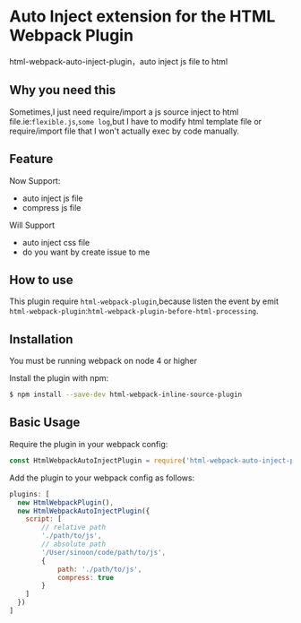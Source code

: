 # Auto Inject extension for the HTML Webpack Plugin
html-webpack-auto-inject-plugin，auto inject js file to html

## Why you need this
Sometimes,I just need require/import a js source inject to html file.ie:`flexible.js`,`some log`,but I have to modify html template file or require/import file that I won't actually exec by code manually.

## Feature
Now Support:
- auto inject js file
- compress js file

Will Support
- auto inject css file
- do you want by create issue to me

## How to use
This plugin require `html-webpack-plugin`,because listen the event by emit `html-webpack-plugin`:`html-webpack-plugin-before-html-processing`.

## Installation
You must be running webpack on node 4 or higher

Install the plugin with npm:
```bash
$ npm install --save-dev html-webpack-inline-source-plugin
```

## Basic Usage
Require the plugin in your webpack config:

```javascript
const HtmlWebpackAutoInjectPlugin = require('html-webpack-auto-inject-plugin');
```

Add the plugin to your webpack config as follows:

```javascript
plugins: [
  new HtmlWebpackPlugin(),
  new HtmlWebpackAutoInjectPlugin({
    script: [
        // relative path
        './path/to/js',
        // absolute path
        '/User/sinoon/code/path/to/js',
        {
            path: './path/to/js',
            compress: true
        }
    ]
  })
]
```
